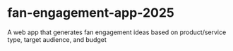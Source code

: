 # fan-engagement-app-2025
A web app that generates fan engagement ideas based on product/service type, target audience, and budget
